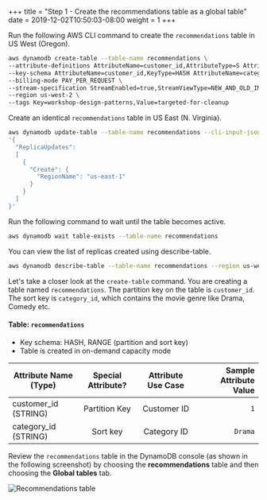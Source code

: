+++
title = "Step 1 - Create the recommendations table as a global table"
date = 2019-12-02T10:50:03-08:00
weight = 1
+++


Run the following AWS CLI command to create the `recommendations` table in US West (Oregon).
```bash
aws dynamodb create-table --table-name recommendations \
--attribute-definitions AttributeName=customer_id,AttributeType=S AttributeName=category_id,AttributeType=S \
--key-schema AttributeName=customer_id,KeyType=HASH AttributeName=category_id,KeyType=RANGE \
--billing-mode PAY_PER_REQUEST \
--stream-specification StreamEnabled=true,StreamViewType=NEW_AND_OLD_IMAGES \
--region us-west-2 \
--tags Key=workshop-design-patterns,Value=targeted-for-cleanup
```
Create an identical `recommendations` table in US East (N. Virginia).
```bash
aws dynamodb update-table --table-name recommendations --cli-input-json  \
'{
  "ReplicaUpdates":
  [
    {
      "Create": {
        "RegionName": "us-east-1"
      }
    }
  ]
}'
```
Run the following command to wait until the table becomes active.
```bash
aws dynamodb wait table-exists --table-name recommendations
```
You can view the list of replicas created using describe-table.
```bash
aws dynamodb describe-table --table-name recommendations --region us-west-2
```
Let's take a closer look at the `create-table` command. You are creating a table named `recommendations`. The partition key on the table is `customer_id`. The sort key is `category_id`, which contains the movie genre like Drama, Comedy etc.

#### Table: `recommendations`

- Key schema: HASH, RANGE (partition and sort key)
- Table is created in on-demand capacity mode

| Attribute Name (Type)        | Special Attribute?           | Attribute Use Case          | Sample Attribute Value  |
| ------------- |:-------------:|:-------------:| -----:|
| customer_id (STRING)      | Partition Key | Customer ID  | `1`  |
| category_id (STRING)      | Sort key | Category ID   | `Drama`  |

Review the `recommendations` table in the DynamoDB console (as shown in the following screenshot) by choosing the **recommendations** table and then choosing the **Global tables** tab.

![Recommendations table](/images/awsconsole9a.png)


